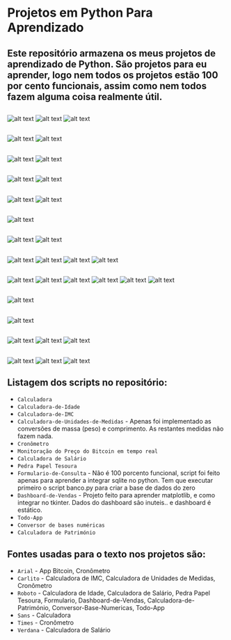 # Projetos em Python Para Aprendizado
## Este repositório armazena os meus projetos de aprendizado de Python. São projetos para eu aprender, logo nem todos os projetos estão 100 por cento funcionais, assim como nem todos fazem alguma coisa realmente útil.

##
![alt text](https://github.com/PedroF37/Python-Tkinter/blob/main/Calculadora-de-Idade/Calculadora-Idade1.png)
![alt text](https://github.com/PedroF37/Python-Tkinter/blob/main/Calculadora-de-Idade/Calculadora-Idade2.png)
![alt text](https://github.com/PedroF37/Python-Tkinter/blob/main/Calculadora-de-Idade/Calculadora-Idade3.png)
##
![alt text](https://github.com/PedroF37/Python-Tkinter/blob/main/Calculadora/Calculadora1.png)
![alt text](https://github.com/PedroF37/Python-Tkinter/blob/main/Calculadora/Calculadora2.png)
##
![alt text](https://github.com/PedroF37/Python-Tkinter/blob/main/Calculadora-de-Unidades-de-Medidas/Calculadora-Unidades-Medidas1.png)
![alt text](https://github.com/PedroF37/Python-Tkinter/blob/main/Calculadora-de-Unidades-de-Medidas/Calculadora-Unidades-Medidas2.png)
##
![alt text](https://github.com/PedroF37/Python-Tkinter/blob/main/Calculadora-de-IMC/Calculadora-IMC1.png)
![alt text](https://github.com/PedroF37/Python-Tkinter/blob/main/Calculadora-de-IMC/Calculadora-IMC2.png)
##
![alt text](https://github.com/PedroF37/Python-Tkinter/blob/main/Cronometro/Cronometro1.png)
![alt text](https://github.com/PedroF37/Python-Tkinter/blob/main/Cronometro/Cronometro2.png)
##
![alt text](https://github.com/PedroF37/Python-Tkinter/blob/main/Bitcoin/Bitcoin-Price-Tracker.png)
##
![alt text](https://github.com/PedroF37/Python-Tkinter/blob/main/Calculadora-de-Salario/Calculadora-Sal%C3%A1rio1.png)
![alt text](https://github.com/PedroF37/Python-Tkinter/blob/main/Calculadora-de-Salario/Calculadora-Sal%C3%A1rio2.png)
##
![alt text](https://github.com/PedroF37/Python-Tkinter/blob/main/PedraPapelTesoura/Pedra-Papel-Tesoura1.png)
![alt text](https://github.com/PedroF37/Python-Tkinter/blob/main/PedraPapelTesoura/Pedra-Papel-Tesoura2.png)
![alt text](https://github.com/PedroF37/Python-Tkinter/blob/main/PedraPapelTesoura/Pedra-Papel-Tesoura3.png)
![alt text](https://github.com/PedroF37/Python-Tkinter/blob/main/PedraPapelTesoura/Pedra-Papel-Tesoura4.png)
##
![alt text](https://github.com/PedroF37/Python-Tkinter/blob/main/Formulario/Formulario-Consulta1.png)
![alt text](https://github.com/PedroF37/Python-Tkinter/blob/main/Formulario/Formulario-Consulta2.png)
![alt text](https://github.com/PedroF37/Python-Tkinter/blob/main/Formulario/Formulario-Consulta3.png)
![alt text](https://github.com/PedroF37/Python-Tkinter/blob/main/Formulario/Formulario-Consulta4.png)
![alt text](https://github.com/PedroF37/Python-Tkinter/blob/main/Formulario/Formulario-Consulta5.png)
![alt text](https://github.com/PedroF37/Python-Tkinter/blob/main/Formulario/Formulario-Consulta6.png)
##
![alt text](https://github.com/PedroF37/Projetos-Python-Aprendizado/blob/main/Dashboard-Vendas/Dashboard-Vendas.png)
##
![alt text](https://github.com/PedroF37/Projetos-Python-Aprendizado/blob/main/Todo-App/todo-app.png)
##
![alt text](https://github.com/PedroF37/Projetos-Python-Aprendizado/blob/main/Conversor-Base-Numerico/conversor-base-numerica1.png)
![alt text](https://github.com/PedroF37/Projetos-Python-Aprendizado/blob/main/Conversor-Base-Numerico/conversor-base-numerica2.png)
![alt text](https://github.com/PedroF37/Projetos-Python-Aprendizado/blob/main/Conversor-Base-Numerico/conversor-base-numerica3.png)
##
![alt text](https://github.com/PedroF37/Projetos-Python-Aprendizado/blob/main/Calculadora-de-Patrimonio/calculadora-patrimonio1.png)
![alt text](https://github.com/PedroF37/Projetos-Python-Aprendizado/blob/main/Calculadora-de-Patrimonio/calculadora-patrimonio2.png)
![alt text](https://github.com/PedroF37/Projetos-Python-Aprendizado/blob/main/Calculadora-de-Patrimonio/calculadora-patrimonio3.png)
##

## Listagem dos scripts no repositório:

* `Calculadora` 
* `Calculadora-de-Idade`
* `Calculadora-de-IMC`
* `Calculadora-de-Unidades-de-Medidas` - Apenas foi implementado as conversões de massa (peso) e comprimento. As restantes medidas não fazem nada.
* `Cronômetro`
* `Monitoração do Preço do Bitcoin em tempo real`
* `Calculadora de Salário`
* `Pedra Papel Tesoura`
* `Formulario-de-Consulta` - Não é 100 porcento funcional, script foi feito apenas para aprender a integrar sqlite no python. Tem que executar primeiro o
                             script banco.py para criar a base de dados do zero
* `Dashboard-de-Vendas` - Projeto feito para aprender matplotlib, e como integrar no tkinter. Dados do dashboard são inuteis.. e dashboard é estático.
* `Todo-App`
* `Conversor de bases numéricas`
* `Calculadora de Património`


## Fontes usadas para o texto nos projetos são:

* `Arial`   - App Bitcoin, Cronômetro
* `Carlito` - Calculadora de IMC, Calculadora de Unidades de Medidas, Cronômetro
* `Roboto`  - Calculadora de Idade, Calculadora de Salário, Pedra Papel Tesoura,
Formulario, Dashboard-de-Vendas, Calculadora-de-Património, Conversor-Base-Numericas,
Todo-App
* `Sans`    - Calculadora
* `Times`   - Cronômetro
* `Verdana` - Calculadora de Salário
